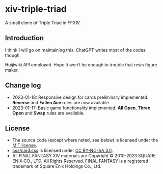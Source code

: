 # xiv-triple-triad
 A small clone of Triple Triad in FFXIV.

## Introduction

I think I will go on maintaining this. ChatGPT writes most of the codes though.

Huijiwiki API employed. Hope it won’t be enough to trouble that resin figure maker.

## Change log

- 2023-01-18: Responsive design for cards preliminary implemented. **Reverse** and **Fallen Ace** rules are now available.
- 2023-01-17: Basic game functionality implemented. **All Open**, **Three Open** and **Swap** rules are available.

## License

- The source code (except where noted, see below) is licensed under the [MIT license](LICENSE.md#source-code-except-csscardcss).
- [css/card.css](css/card.css) is licensed under [CC BY-NC-SA 3.0](LICENSE.md#source-code-csscardcss).
- All FINAL FANTASY XIV materials are Copyright © 2010-2023 SQUARE ENIX CO., LTD. All Rights Reserved. FINAL FANTASY is a registered trademark of Square Enix Holdings Co., Ltd.
